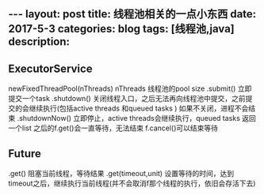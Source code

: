﻿﻿---
layout: post
title: 线程池相关的一点小东西
date: 2017-5-3 
categories: blog
tags: [线程池,java]
description: 
 ---


## ExecutorService

newFixedThreadPool(nThreads)
nThreads 线程池的pool size
.submit() 立即提交一个task
.shutdown() 关闭线程入口，之后无法再向线程池中提交，之前提交的会继续执行(包括active threads 和queued tasks )
如果不关闭，进程不会结束
.shutdownNow() 立即停止，active threads会继续执行，queued tasks 返回一个list
之后的f.get()会一直等待，无法结束
f.cancel()可以结束等待


## Future


.get() 阻塞当前线程，等待结果
.get(timeout,unit) 设置等待的时间，达到timeout之后，继续执行当前线程(并不会取消f那个线程的执行，依旧会存活下去)


